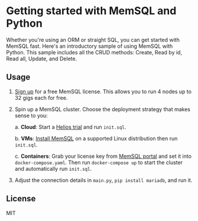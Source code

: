 Getting started with MemSQL and Python
======================================

Whether you're using an ORM or straight SQL, you can get started with MemSQL fast. Here's an introductory sample of using MemSQL with Python. This sample includes all the CRUD methods: Create, Read by id, Read all, Update, and Delete.

Usage
-----

1. [Sign up](https://msql.co/2E8aBa2) for a free MemSQL license. This allows you to run 4 nodes up to 32 gigs each for free.

2. Spin up a MemSQL cluster. Choose the deployment strategy that makes sense to you:

   a. **Cloud**: Start a [Helios trial](https://msql.co/3iQ0SE8) and run `init.sql`.
   
   b. **VMs**: [Install MemSQL](https://msql.co/3ay2PCb) on a supported Linux distribution then run `init.sql`.
   
   c. **Containers**: Grab your license key from [MemSQL portal](https://msql.co/3fZoxjO) and set it into `docker-compose.yaml`. Then run `docker-compose up` to start the cluster and automatically run `init.sql`.

3. Adjust the connection details in `main.py`, `pip install mariadb`, and run it.


License
-------

MIT
